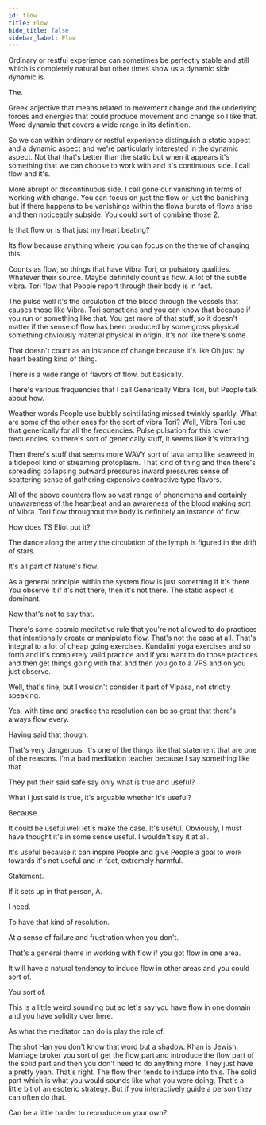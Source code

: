 ```yaml
---
id: flow
title: Flow
hide_title: false
sidebar_label: Flow
---
```

Ordinary or restful experience can sometimes be perfectly stable and still which is completely natural but other times show us a dynamic side dynamic is.

The.

Greek adjective that means related to movement change and the underlying forces and energies that could produce movement and change so I like that. Word dynamic that covers a wide range in its definition.

So we can within ordinary or restful experience distinguish a static aspect and a dynamic aspect and we're particularly interested in the dynamic aspect. Not that that's better than the static but when it appears it's something that we can choose to work with and it's continuous side. I call flow and it's.

More abrupt or discontinuous side. I call gone our vanishing in terms of working with change. You can focus on just the flow or just the banishing but if there happens to be vanishings within the flows bursts of flows arise and then noticeably subside. You could sort of combine those 2.

Is that flow or is that just my heart beating?

Its flow because anything where you can focus on the theme of changing this.

Counts as flow, so things that have Vibra Tori, or pulsatory qualities. Whatever their source. Maybe definitely count as flow. A lot of the subtle vibra. Tori flow that People report through their body is in fact.

The pulse well it's the circulation of the blood through the vessels that causes those like Vibra. Tori sensations and you can know that because if you run or something like that. You get more of that stuff, so it doesn't matter if the sense of flow has been produced by some gross physical something obviously material physical in origin. It's not like there's some.

That doesn't count as an instance of change because it's like Oh just by heart beating kind of thing.

There is a wide range of flavors of flow, but basically.

There's various frequencies that I call Generically Vibra Tori, but People talk about how.

Weather words People use bubbly scintillating missed twinkly sparkly. What are some of the other ones for the sort of vibra Tori? Well, Vibra Tori use that generically for all the frequencies. Pulse pulsation for this lower frequencies, so there's sort of generically stuff, it seems like it's vibrating.

Then there's stuff that seems more WAVY sort of lava lamp like seaweed in a tidepool kind of streaming protoplasm. That kind of thing and then there's spreading collapsing outward pressures inward pressures sense of scattering sense of gathering expensive contractive type flavors.

All of the above counters flow so vast range of phenomena and certainly unawareness of the heartbeat and an awareness of the blood making sort of Vibra. Tori flow throughout the body is definitely an instance of flow.



How does TS Eliot put it?

The dance along the artery the circulation of the lymph is figured in the drift of stars.

It's all part of Nature's flow.

As a general principle within the system flow is just something if it's there. You observe it if it's not there, then it's not there. The static aspect is dominant.

Now that's not to say that.

There's some cosmic meditative rule that you're not allowed to do practices that intentionally create or manipulate flow. That's not the case at all. That's integral to a lot of cheap going exercises. Kundalini yoga exercises and so forth and it's completely valid practice and if you want to do those practices and then get things going with that and then you go to a VPS and on you just observe.

Well, that's fine, but I wouldn't consider it part of Vipasa, not strictly speaking.

Yes, with time and practice the resolution can be so great that there's always flow every.

Having said that though.

That's very dangerous, it's one of the things like that statement that are one of the reasons. I'm a bad meditation teacher because I say something like that.

They put their said safe say only what is true and useful?

What I just said is true, it's arguable whether it's useful?

Because.

It could be useful well let's make the case. It's useful. Obviously, I must have thought it's in some sense useful. I wouldn't say it at all.

It's useful because it can inspire People and give People a goal to work towards it's not useful and in fact, extremely harmful.

Statement.

If it sets up in that person, A.

I need.

To have that kind of resolution.

At a sense of failure and frustration when you don't.

That's a general theme in working with flow if you got flow in one area.

It will have a natural tendency to induce flow in other areas and you could sort of.

You sort of.

This is a little weird sounding but so let's say you have flow in one domain and you have solidity over here.

As what the meditator can do is play the role of.

The shot Han you don't know that word but a shadow. Khan is Jewish. Marriage broker you sort of get the flow part and introduce the flow part of the solid part and then you don't need to do anything more. They just have a pretty yeah. That's right. The flow then tends to induce into this. The solid part which is what you would sounds like what you were doing. That's a little bit of an esoteric strategy. But if you interactively guide a person they can often do that.

Can be a little harder to reproduce on your own?


